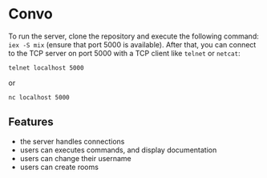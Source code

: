 # Convo

To run the server, clone the repository and execute the following command: `iex -S mix` (ensure that port 5000 is available).
After that, you can connect to the TCP server on port 5000 with a TCP client like `telnet` or `netcat`:
```
telnet localhost 5000
```
or
```
nc localhost 5000
```
## Features

- the server handles connections
- users can executes commands, and display documentation
- users can change their username
- users can create rooms
